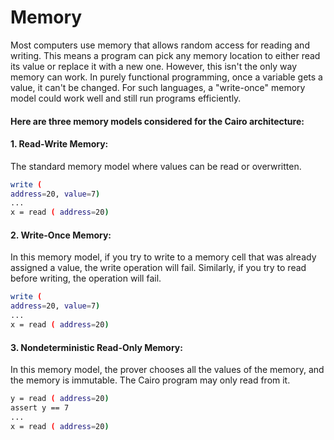 # Memory

Most computers use memory that allows random access for reading and writing. This means a program can pick any memory location to either read its value or replace it with a new one. However, this isn't the only way memory can work. In purely functional programming, once a variable gets a value, it can't be changed. For such languages, a "write-once" memory model could work well and still run programs efficiently.

#### Here are three memory models considered for the Cairo architecture:
#### 1. Read-Write Memory:
The standard memory model where values can be read or overwritten.
```bash
write (
address=20, value=7)
...
x = read ( address=20)
```
#### 2. Write-Once Memory:
In this memory model, if you try to write to a memory cell that was already assigned a value, the write operation will fail.
Similarly, if you try to read before writing, the operation will fail.
```bash
write (
address=20, value=7)
...
x = read ( address=20)
```
#### 3. Nondeterministic Read-Only Memory:
In this memory model, the prover chooses all the values of the memory, and the memory is immutable.
The Cairo program may only read from it.
```bash
y = read ( address=20)
assert y == 7
...
x = read ( address=20)
```

